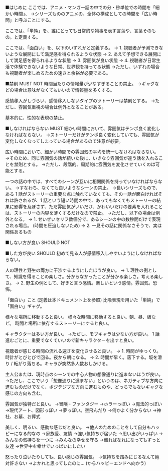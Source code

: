 ﻿■はじめに
ここでは、アニメ・マンガ一話の中での分・秒単位での時間を「細かい時間」、
→シリーズもののアニメの、全体の構成としての時間を「広い時間」と呼ぶことにする。

ここでは、「単純」を、誰にとっても日常的な物事を表す言葉や、言葉そのもの。と定義する。

ここでは、「面白い」を、以下のいずれかと定義する。
→ 1. 視聴者が予測できないような展開にして満足感を得られるような状態
→ 2. あえて予想できる展開にして満足感を得られるような状態
→ 3. 雰囲気が良い状態
→ 4. 視聴者が日常生活で体験できないような日常、世界観を持ってる状態
→ただし、いずれの場合も視聴者が楽しめるための速さと余裕が必要である。

■禁則 MUST NOT
時間当たりの情報量が少なすぎることの禁止。
→ギャグなどの場合は意味がなくてもいいので情報量を多くする。

感情移入がしづらい、感情移入しないタイプのツトーリーは禁則とする。
→ただし、雰囲気重視の場合は例外となることがある。

基本的に、性的な表現の禁止。

■しなければならない MUST
細かい時間において、雰囲気はテンポ良く変化しなければならない。
→ストーリーだけがテンポ良く変化していても、雰囲気が変化しなくなってしまっている場合があるので注意が必要。

広い時間において、細かい時間での雰囲気の平均を統一しなければならない。
→そのため、同じ雰囲気の話が続いた後に、いきなり雰囲気が違う話を入れることを禁則とする。
→ただし、段階的、周期的に雰囲気を変化させていくのは可能とする。

一つの話の中では、すべてのシーンが互いに相関関係を持っていなければならない。
→すなわち、なくても良いようなシーンの禁止。
→長いシリーズもので、ある 1 話がストーリーの重要な点に触れていなくても、その一話が面白ければそれは許されるが、1 話という短い時間の中で、あってもなくてもストーリーの結果に影響を及ぼさず、ただ雰囲気がいいだけ、かわいいだけの要素を入れることは、ストーリーの内容を薄くするだけなので禁止。
→ただし、以下の場合は例外となる。
→ 1. せいぜいセリフ数個分で、あるシーンの中の数秒間だけで表現される場合。 (時間を圧迫しないため)
→ 2. 一見その話に関係なさそうで、実は関係あるもの

■しない方が良い SHOULD NOT


■した方が良い SHOULD
初めて見る人が感情移入しやすいようにしなければならない。

人の理性と野生の両方に干渉するようにしたほうが良い。
→ 1. 理性の例として、知識を得ることの楽しさ。分からなかったことが分かる楽しさ。考える楽しさ。
→ 2. 野生の例として、好きと言う感情。楽しいという感情。雰囲気。恐怖。

「面白い」こと (定義は本ドキュメント上を参照)
比喩表現を用いた「単純」で「面白い」ギャグ。

様々な場所に移動すると良い。
様々な時間に移動すると良い。朝、昼、版など。
時間と場所に依存するストーリーにすると良い。

キャラクターは多い方が良い。
→ただし、モブキャラは少ない方が良い。
1 話進むごとに、重要でなくていいので新キャラクターを出すと良い。

視聴者が感じる時間の流れる速さを変化させると良い。
→ 1. 時間がゆっくり。時計がとびとびで回る。夜から朝になる。
→ 2. 時間が早く。落下する。坂を滑り / 転がり落ちる。キャラが突然多人数おしかける。

主人公または、現時点のシーンでの中心人物の想像通りに進まないほうが良い。
→ただし、ここでいう「想像通りに進まない」というのは、ネガティブな方向に進むものだけでなく、ポジテジブな方向に進むものや、どっちでもないギャグな感じの方向も含む。

雰囲気が独特だと良い。
→冒険・ファンタジー
→ホラーっぽい
→魔法的っぽい
→現代アート、図形っぽい
→夢っぽい。空飛んだり
→何かよく分からない
→神社、お墓、お葬式

美しく、明るい、感動な感じだと良い。
→他人のためのことをして自分もハッピーになる的なの
→家族愛、友情
→強い気持ちが届いた
→思い出がいっぱい
→みんなの気持ちを一つに
→みんなの幸せを守る
→離ればなれになってもずっと友達
→世界中を幸せでいっぱいにしたい

怒ったり泣いたりしても、良い感じの雰囲気。
→気持ちを踏みにじるなんて絶対許さない
→よかれと思ってしたのに… (からハッピーエンドへ向かう)
